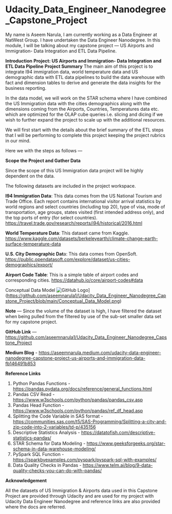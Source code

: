 # Udacity_Data_Engineer_Nanodegree_Capstone_Project
My name is Aseem Narula, I am currently working as a Data Engineer at NatWest Group. I have undertaken the Data Engineer Nanodegree. In this module, I will be talking about my capstone project — US Airports and Immigration- Data Integration and ETL Data Pipeline.

**Introduction**
**Project: US Airports and Immigration- Data Integration and ETL Data Pipeline**
**Project Summary**
The main aim of this project is to integrate I94 immigration data, world temperature data and US demographic data with ETL data pipelines to build the data warehouse with fact and dimension tables to derive and generate the data insights for the business reporting.

In the data model, we will work on the STAR schema where I have combined the US Immigration data with the cities demographics along with the dimensions coming from the Airports, Countries, Temperatures data etc. which are optimized for the OLAP cube queries i.e. slicing and dicing if we wish to further expand the project to scale up with the additional resources.

We will first start with the details about the brief summary of the ETL steps that I will be performing to complete this project keeping the project rubrics in our mind.

Here we with the steps as follows —

**Scope the Project and Gather Data**

Since the scope of this US Immigration data project will be highly dependent on the data.

The following datasets are included in the project workspace.

**I94 Immigration Data**: This data comes from the US National Tourism and Trade Office. Each report contains international visitor arrival statistics by world regions and select countries (including top 20), type of visa, mode of transportation, age groups, states visited (first intended address only), and the top ports of entry (for select countries). https://travel.trade.gov/research/reports/i94/historical/2016.html

**World Temperature Data**: This dataset came from Kaggle. https://www.kaggle.com/datasets/berkeleyearth/climate-change-earth-surface-temperature-data

**U.S. City Demographic Dat**a: This data comes from OpenSoft. https://public.opendatasoft.com/explore/dataset/us-cities-demographics/export/

**Airport Code Table**: This is a simple table of airport codes and corresponding cities. https://datahub.io/core/airport-codes#data

Conceptual Data Model
![[GitHub Logo](https://github.com/aseemnarula1/Udacity_Data_Engineer_Nanodegree_Capstone_Project/blob/main/Conceptual_Data_Model.png)]([https://example.com/path/to/your/image.png)](https://github.com/aseemnarula1/Udacity_Data_Engineer_Nanodegree_Capstone_Project/blob/main/Conceptual_Data_Model.png)



**Note** — Since the volume of the dataset is high, I have filtered the dataset when being pulled from the filtered by use of the sub-set smaller data set for my capstone project.

**GitHub Link** — https://github.com/aseemnarula1/Udacity_Data_Engineer_Nanodegree_Capstone_Project

**Medium Blog** - https://aseemnarula.medium.com/udacity-data-engineer-nanodegree-capstone-project-us-airports-and-immigration-data-fb146491b853

**Reference Links** 
1. Python Pandas Functions - https://pandas.pydata.org/docs/reference/general_functions.html
2. Pandas CSV Read - https://www.w3schools.com/python/pandas/pandas_csv.asp
3. Pandas Head Function - https://www.w3schools.com/python/pandas/ref_df_head.asp
4. Splitting the Code Variable in SAS format - https://communities.sas.com/t5/SAS-Programming/Splitting-a-city-and-zip-code-into-2-variables/td-p/435156
5. Descriptive Statistics Analysis - https://datatofish.com/descriptive-statistics-pandas/
6. STAR Schema for Data Modeling - https://www.geeksforgeeks.org/star-schema-in-data-warehouse-modeling/
7. PySpark SQL Function - https://sparkbyexamples.com/pyspark/pyspark-sql-with-examples/
8. Data Quality Checks in Pandas - https://www.telm.ai/blog/9-data-quality-checks-you-can-do-with-pandas/

**Acknowledgement**

All the datasets of US Immigration & Airports data used in this Capstone Project are provided through Udacity and are used for my project with Udacity Data Engineer Nanodegree and reference links are also provided where the docs are referred.
